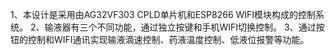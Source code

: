 1、本设计是采用由AG32VF303 CPLD单片机和ESP8266 WIFI模块构成的控制系统。
2、输液器有三个不同功能，通过独立按键和手机WIFI切换控制。
3、通过按钮的控制和WIFI通讯实现输液滴速控制、药液温度控制、低液位报警等功能。
